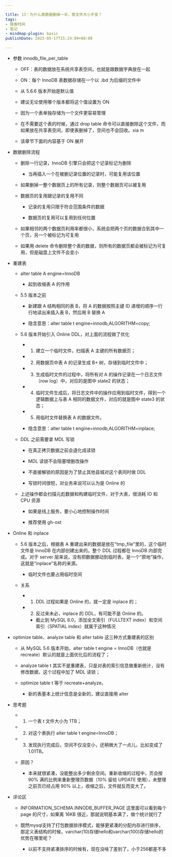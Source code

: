 ```yaml
---

title: 13｜为什么表数据删掉一半，表文件大小不变？
tags:
- 极客时间
- 笔记
- mindmap-plugin: basic
publishDate: 2023-05-17T15:24:09+08:00

---
```


- 参数 innodb_file_per_table

    - OFF：表的数据放在系统共享表空间，也就是跟数据字典放在一起


    - ON：每个 InnoDB 表数据存储在一个以 .ibd 为后缀的文件中


    - 从 5.6.6 版本开始是默认值


    - 建议无论使用哪个版本都将这个值设置为 ON


    - 因为一个表单独存储为一个文件更容易管理


    - 在不需要这个表的时候，通过 drop table 命令可以直接删除这个文件，而如果放在共享表空间，即使表删掉了，空间也不会回收。xia m


    - 该章节下面的内容基于 ON 展开

- 数据删除流程

    - 删除一行记录，InnoDB 引擎只会把这个记录标记为删除
        - 当再插入一个在被删记录位置的记录时，可能复用该位置


    - 如果删掉一整个数据页上的所有记录，则整个数据页可以被复用


    - 数据页的复用跟记录的复用不同

        - 记录的复用只限于符合范围条件的数据


        - 数据页的复用可以复用到任何位置


    - 如果相邻的两个数据页利用率都很小，系统会把两个页的数据合到其中一个页，另一个被标记为可复用


    - 如果用 delete 命令删除整个表的数据，则所有的数据页都会被标记为可复用，但是磁盘上文件不会变小

- 重建表

    - alter table A engine=InnoDB
        - 起到收缩表 A 的作用


    - 5.5 版本之前

        - 新建跟 A 结构相同的表 B，将 A 的数据按照主键 ID 递增的顺序一行行地读出来插入表 B，然后用 B 替换 A


        - 隐含意思：alter table t engine=innodb,ALGORITHM=copy;


    - 5.6 版本开始引入 Online DDL，对上面的流程做了优化

        - 1. 建立一个临时文件，扫描表 A 主键的所有数据页；


        - 2. 用数据页中表 A 的记录生成 B+ 树，存储到临时文件中；


        - 3. 生成临时文件的过程中，将所有对 A 的操作记录在一个日志文件（row log）中，对应的是图中 state2 的状态；


        - 4. 临时文件生成后，将日志文件中的操作应用到临时文件，得到一个逻辑数据上与表 A 相同的数据文件，对应的就是图中 state3 的状态；


        - 5. 用临时文件替换表 A 的数据文件。


        - 隐含意思：alter table t engine=innodb,ALGORITHM=inplace;


    - DDL 之前需要拿 MDL 写锁

        - 在真正拷贝数据之前会退化成读锁


        - MDL 读锁不会阻塞增删改操作


        - 不直接解锁的原因是为了禁止其他县城对这个表同时做 DDL


        - 写锁时间很短，对业务来说可以认为是 Online 的


    - 上述操作都会扫描元彪数据和构建临时文件，对于大表，很消耗 IO 和 CPU 资源

        - 如果是线上服务，要小心地控制操作时间


        - 推荐使用 gh-ost

- Online 和 inplace

    - 5.6 版本之后，根据表 A 重建出来的数据是放在“tmp_file”里的，这个临时文件是 InnoDB 在内部创建出来的。整个 DDL 过程都在 InnoDB 内部完成。对于 server 层来说，没有把数据挪动到临时表，是一个“原地”操作，这就是“inplace”名称的来源。
        - 临时文件也要占用临时空间


    - 关系

        - 1. DDL 过程如果是 Online 的，就一定是 inplace 的；


        - 2. 反过来未必，inplace 的 DDL，有可能不是 Online 的。
            - 截止到 MySQL 8.0，添加全文索引（FULLTEXT index）和空间索引（SPATIAL index）就属于这种情况

- optimize table、analyze table 和 alter table 这三种方式重建表的区别

    - 从 MySQL 5.6 版本开始，alter table t engine = InnoDB（也就是 recreate）默认的就是上面优化后的流程了；


    - analyze table t 其实不是重建表，只是对表的索引信息做重新统计，没有修改数据，这个过程中加了 MDL 读锁；


    - optimize table t 等于 recreate+analyze。
        - 新的表基本上统计信息是全新的，建议直接用 alter

- 思考题

    - 1. 一个表 t 文件大小为 1TB；


    - 2. 对这个表执行 alter table t engine=InnoDB；


    - 3. 发现执行完成后，空间不仅没变小，还稍微大了一点儿，比如变成了 1.01TB。


    - 原因？
        - 本来就很紧凑，没能整出多少剩余空间。重新收缩的过程中，页会按 90% 满的比例来重新整理页数据（10% 留给 UPDATE 使用），未整理之前页已经占用 90% 以上，收缩之后，文件就反而变大了。

- 评论区

    - INFORMATION_SCHEMA.INNODB_BUFFER_PAGE 这里面可以看到每个 page 的尺寸，如果离 16KB 很近，那就说明基本满了，做个统计就行了


    - 既然mysql支持了打包数据排序模式，能够更紧凑的分配内存进行排序，那定义表结构的时候，varchar(10)存储hello和varchar(100)存储hello的优势在哪里呢？
        - 以前不支持紧凑排序的时候有，现在没啥了差别了，小于256都差不多
